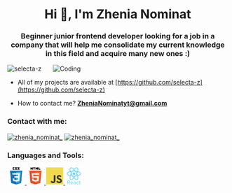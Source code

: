 <h1 align="center">Hi 👋, I'm Zhenia Nominat</h1>
<h3 align="center">Beginner junior frontend developer looking for a job in a company that will help me consolidate my current knowledge in this field and acquire many new ones :)</h3>

<img align="right" alt="Coding" width="400" src="https://media.istockphoto.com/id/1202974318/vector/light-arrow-up-on-grid-dark-background-illustration-copy-space-composition-digital-growth.jpg?s=612x612&w=0&k=20&c=qvAXeaBZNi2zvzQ1mPIdwV_pqMC2POCeooOTKFdz-iw=">

<p align="left"> <img src="https://komarev.com/ghpvc/?username=selecta-z&label=Profile%20views&color=0e75b6&style=flat" alt="selecta-z" /> </p>

- All of my projects are available at [https://github.com/selecta-z](https://github.com/selecta-z)

- How to contact me? **ZheniaNominatyt@gmail.com**

<h3 align="left">Contact with me:</h3>
<p align="left">
<a href="https://instagram.com/zhenia_nominat_" target="blank"><img align="center" src="https://raw.githubusercontent.com/rahuldkjain/github-profile-readme-generator/master/src/images/icons/Social/instagram.svg" alt="zhenia_nominat_" height="30" width="40" /></a>
<a href="https://web.telegram.org/z" target="blank"><img align="center" src="https://upload.wikimedia.org/wikipedia/commons/8/82/Telegram_logo.svg" alt="zhenia_nominat_" height="30" width="40" /></a>
</p>

<h3 align="left">Languages and Tools:</h3>
<p align="left"> <a href="https://www.w3schools.com/css/" target="_blank" rel="noreferrer"> <img src="https://raw.githubusercontent.com/devicons/devicon/master/icons/css3/css3-original-wordmark.svg" alt="css3" width="40" height="40"/> </a> <a href="https://www.w3.org/html/" target="_blank" rel="noreferrer"> <img src="https://raw.githubusercontent.com/devicons/devicon/master/icons/html5/html5-original-wordmark.svg" alt="html5" width="40" height="40"/> </a> <a href="https://developer.mozilla.org/en-US/docs/Web/JavaScript" target="_blank" rel="noreferrer"> <img src="https://raw.githubusercontent.com/devicons/devicon/master/icons/javascript/javascript-original.svg" alt="javascript" width="40" height="40"/> </a> <a href="https://reactjs.org/" target="_blank" rel="noreferrer"> <img src="https://raw.githubusercontent.com/devicons/devicon/master/icons/react/react-original-wordmark.svg" alt="react" width="40" height="40"/> </a> </p>

